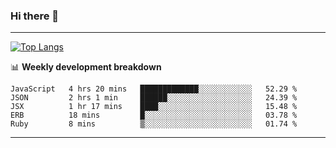 ### Hi there 👋

-------
[![Top Langs](https://github-readme-stats.vercel.app/api/top-langs/?username=ashish-r)](https://github.com/anuraghazra/github-readme-stats)

📊 **Weekly development breakdown**
<!--START_SECTION:waka-->
```text
JavaScript   4 hrs 20 mins   █████████████░░░░░░░░░░░░   52.29 % 
JSON         2 hrs 1 min     ██████░░░░░░░░░░░░░░░░░░░   24.39 % 
JSX          1 hr 17 mins    ████░░░░░░░░░░░░░░░░░░░░░   15.48 % 
ERB          18 mins         █░░░░░░░░░░░░░░░░░░░░░░░░   03.78 % 
Ruby         8 mins          ▒░░░░░░░░░░░░░░░░░░░░░░░░   01.74 % 
```
<!--END_SECTION:waka-->
-------

<!--
**ashish-r/ashish-r** is a ✨ _special_ ✨ repository because its `README.md` (this file) appears on your GitHub profile.

Here are some ideas to get you started:

- 🔭 I’m currently working on ...
- 🌱 I’m currently learning ...
- 👯 I’m looking to collaborate on ...
- 🤔 I’m looking for help with ...
- 💬 Ask me about ...
- 📫 How to reach me: ...
- 😄 Pronouns: ...
- ⚡ Fun fact: ...
-->
